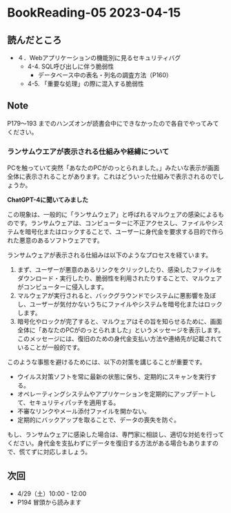 # BookReading-05 2023-04-15

## 読んだところ
- ４．Webアプリケーションの機能別に見るセキュリティバグ
  - 4-4. SQL呼び出しに伴う脆弱性
    - データベース中の表名・列名の調査方法（P160）
  - 4-5. 「重要な処理」の際に混入する脆弱性

## Note
P179〜193 までのハンズオンが読書会中にできなかったので各自でやってみてください。

### ランサムウエアが表示される仕組みや経緯について

PCを触っていて突然「あなたのPCがのっとられました。」みたいな表示が画面全体に表示されることがあります。これはどういった仕組みで表示されるのでしょうか。

**ChatGPT-4に聞いてみました**

この現象は、一般的に「ランサムウェア」と呼ばれるマルウェアの感染によるものです。ランサムウェアは、コンピューターに不正アクセスし、ファイルやシステムを暗号化またはロックすることで、ユーザーに身代金を要求する目的で作られた悪意のあるソフトウェアです。

ランサムウェアが表示される仕組みは以下のようなプロセスを経ています。

1. まず、ユーザーが悪意のあるリンクをクリックしたり、感染したファイルをダウンロード・実行したり、脆弱性を利用されたりすることで、マルウェアがコンピューターに侵入します。
2. マルウェアが実行されると、バックグラウンドでシステムに悪影響を及ぼし、ユーザーが気付かないうちにファイルやシステムを暗号化またはロックします。
3. 暗号化やロックが完了すると、マルウェアはその旨を知らせるために、画面全体に「あなたのPCがのっとられました」というメッセージを表示します。このメッセージには、復旧のための身代金支払い方法や連絡先が記載されていることが一般的です。

このような事態を避けるためには、以下の対策を講じることが重要です。

- ウイルス対策ソフトを常に最新の状態に保ち、定期的にスキャンを実行する。
- オペレーティングシステムやアプリケーションを定期的にアップデートして、セキュリティパッチを適用する。
- 不審なリンクやメール添付ファイルを開かない。
- 定期的にバックアップを取ることで、データの喪失を防ぐ。

もし、ランサムウェアに感染した場合は、専門家に相談し、適切な対処を行ってください。身代金を支払わずにデータを復旧する方法がある場合もありますので、慌てずに対応しましょう。

## 次回
- 4/29（土）10:00 - 12:00
- P194 冒頭から読みます
  
